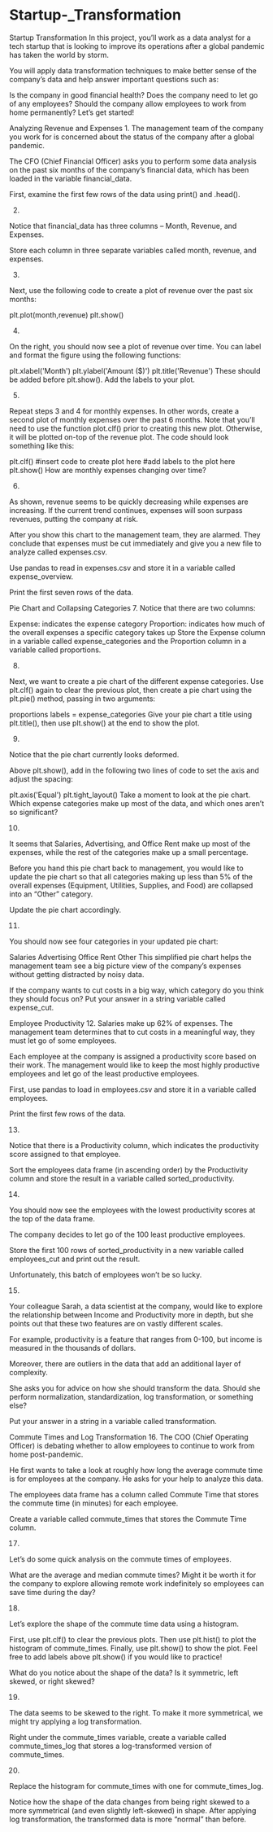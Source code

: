 # Startup-_Transformation

Startup Transformation
In this project, you’ll work as a data analyst for a tech startup that is looking to improve its operations after a global pandemic has taken the world by storm.

You will apply data transformation techniques to make better sense of the company’s data and help answer important questions such as:

Is the company in good financial health?
Does the company need to let go of any employees?
Should the company allow employees to work from home permanently?
Let’s get started!


Analyzing Revenue and Expenses
1.
The management team of the company you work for is concerned about the status of the company after a global pandemic.

The CFO (Chief Financial Officer) asks you to perform some data analysis on the past six months of the company’s financial data, which has been loaded in the variable financial_data.

First, examine the first few rows of the data using print() and .head().



2.
Notice that financial_data has three columns – Month, Revenue, and Expenses.

Store each column in three separate variables called month, revenue, and expenses.



3.
Next, use the following code to create a plot of revenue over the past six months:

plt.plot(month,revenue)
plt.show()

4.
On the right, you should now see a plot of revenue over time. You can label and format the figure using the following functions:

plt.xlabel('Month')
plt.ylabel('Amount ($)')
plt.title('Revenue')
These should be added before plt.show(). Add the labels to your plot.

5.
Repeat steps 3 and 4 for monthly expenses. In other words, create a second plot of monthly expenses over the past 6 months. Note that you’ll need to use the function plot.clf() prior to creating this new plot. Otherwise, it will be plotted on-top of the revenue plot. The code should look something like this:

plt.clf()
#insert code to create plot here
#add labels to the plot here
plt.show()
How are monthly expenses changing over time?



6.
As shown, revenue seems to be quickly decreasing while expenses are increasing. If the current trend continues, expenses will soon surpass revenues, putting the company at risk.

After you show this chart to the management team, they are alarmed. They conclude that expenses must be cut immediately and give you a new file to analyze called expenses.csv.

Use pandas to read in expenses.csv and store it in a variable called expense_overview.

Print the first seven rows of the data.



Pie Chart and Collapsing Categories
7.
Notice that there are two columns:

Expense: indicates the expense category
Proportion: indicates how much of the overall expenses a specific category takes up
Store the Expense column in a variable called expense_categories and the Proportion column in a variable called proportions.



8.
Next, we want to create a pie chart of the different expense categories. Use plt.clf() again to clear the previous plot, then create a pie chart using the plt.pie() method, passing in two arguments:

proportions
labels = expense_categories
Give your pie chart a title using plt.title(), then use plt.show() at the end to show the plot.



9.
Notice that the pie chart currently looks deformed.

Above plt.show(), add in the following two lines of code to set the axis and adjust the spacing:

plt.axis('Equal')
plt.tight_layout()
Take a moment to look at the pie chart. Which expense categories make up most of the data, and which ones aren’t so significant?



10.
It seems that Salaries, Advertising, and Office Rent make up most of the expenses, while the rest of the categories make up a small percentage.

Before you hand this pie chart back to management, you would like to update the pie chart so that all categories making up less than 5% of the overall expenses (Equipment, Utilities, Supplies, and Food) are collapsed into an “Other” category.

Update the pie chart accordingly.



11.
You should now see four categories in your updated pie chart:

Salaries
Advertising
Office Rent
Other
This simplified pie chart helps the management team see a big picture view of the company’s expenses without getting distracted by noisy data.

If the company wants to cut costs in a big way, which category do you think they should focus on? Put your answer in a string variable called expense_cut.



Employee Productivity
12.
Salaries make up 62% of expenses. The management team determines that to cut costs in a meaningful way, they must let go of some employees.

Each employee at the company is assigned a productivity score based on their work. The management would like to keep the most highly productive employees and let go of the least productive employees.

First, use pandas to load in employees.csv and store it in a variable called employees.

Print the first few rows of the data.



13.
Notice that there is a Productivity column, which indicates the productivity score assigned to that employee.

Sort the employees data frame (in ascending order) by the Productivity column and store the result in a variable called sorted_productivity.





14.
You should now see the employees with the lowest productivity scores at the top of the data frame.

The company decides to let go of the 100 least productive employees.

Store the first 100 rows of sorted_productivity in a new variable called employees_cut and print out the result.

Unfortunately, this batch of employees won’t be so lucky.



15.
Your colleague Sarah, a data scientist at the company, would like to explore the relationship between Income and Productivity more in depth, but she points out that these two features are on vastly different scales.

For example, productivity is a feature that ranges from 0-100, but income is measured in the thousands of dollars.

Moreover, there are outliers in the data that add an additional layer of complexity.

She asks you for advice on how she should transform the data. Should she perform normalization, standardization, log transformation, or something else?

Put your answer in a string in a variable called transformation.


Commute Times and Log Transformation
16.
The COO (Chief Operating Officer) is debating whether to allow employees to continue to work from home post-pandemic.

He first wants to take a look at roughly how long the average commute time is for employees at the company. He asks for your help to analyze this data.

The employees data frame has a column called Commute Time that stores the commute time (in minutes) for each employee.

Create a variable called commute_times that stores the Commute Time column.



17.
Let’s do some quick analysis on the commute times of employees.


What are the average and median commute times? Might it be worth it for the company to explore allowing remote work indefinitely so employees can save time during the day?



18.
Let’s explore the shape of the commute time data using a histogram.

First, use plt.clf() to clear the previous plots. Then use plt.hist() to plot the histogram of commute_times. Finally, use plt.show() to show the plot. Feel free to add labels above plt.show() if you would like to practice!

What do you notice about the shape of the data? Is it symmetric, left skewed, or right skewed?


19.
The data seems to be skewed to the right. To make it more symmetrical, we might try applying a log transformation.

Right under the commute_times variable, create a variable called commute_times_log that stores a log-transformed version of commute_times.




20.
Replace the histogram for commute_times with one for commute_times_log.

Notice how the shape of the data changes from being right skewed to a more symmetrical (and even slightly left-skewed) in shape. After applying log transformation, the transformed data is more “normal” than before.
